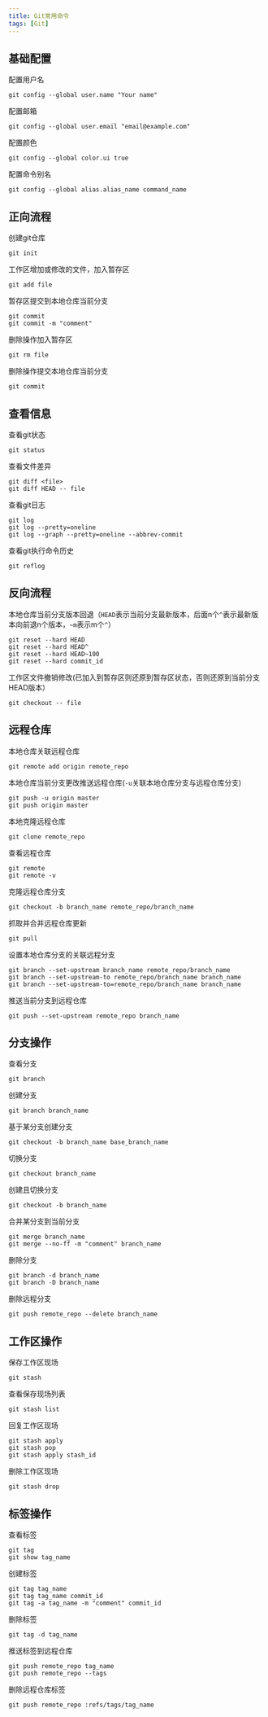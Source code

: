 ```yaml
---
title: Git常用命令
tags: [Git]
---
```


## 基础配置

配置用户名
```shell
git config --global user.name "Your name"
```

配置邮箱
```shell
git config --global user.email "email@example.com"
```

配置颜色
```shell
git config --global color.ui true
```

配置命令别名
```shell
git config --global alias.alias_name command_name
```

## 正向流程

 创建git仓库
```shell
git init
```

工作区增加或修改的文件，加入暂存区
```shell
git add file
```

 暂存区提交到本地仓库当前分支
 ```shell
git commit
git commit -m "comment"
 ```

删除操作加入暂存区
```shell
git rm file
```

删除操作提交本地仓库当前分支
```shell
git commit
```

## 查看信息

查看git状态
```shell
git status
```

查看文件差异
```shell
git diff <file>
git diff HEAD -- file
```

查看git日志
```shell
git log
git log --pretty=oneline
git log --graph --pretty=oneline --abbrev-commit
```

查看git执行命令历史
```shell
git reflog
```

## 反向流程

本地仓库当前分支版本回退（`HEAD`表示当前分支最新版本，后面n个`^`表示最新版本向前退n个版本，`~m`表示m个`^`）
```shell
git reset --hard HEAD
git reset --hard HEAD^
git reset --hard HEAD~100
git reset --hard commit_id
```

工作区文件撤销修改(已加入到暂存区则还原到暂存区状态，否则还原到当前分支HEAD版本）
```shell
git checkout -- file
```

## 远程仓库

本地仓库关联远程仓库
```shell
git remote add origin remote_repo
```

本地仓库当前分支更改推送远程仓库(`-u`关联本地仓库分支与远程仓库分支)
```shell
git push -u origin master
git push origin master
```

本地克隆远程仓库
```shell
git clone remote_repo
```

查看远程仓库
```shell
git remote
git remote -v
```

克隆远程仓库分支
```shell
git checkout -b branch_name remote_repo/branch_name
```

抓取并合并远程仓库更新
```shell
git pull
```

设置本地仓库分支的关联远程分支
```shell
git branch --set-upstream branch_name remote_repo/branch_name
git branch --set-upstream-to remote_repo/branch_name branch_name
git branch --set-upstream-to=remote_repo/branch_name branch_name
```

推送当前分支到远程仓库
```shell
git push --set-upstream remote_repo branch_name
```

## 分支操作

查看分支
```shell
git branch
```

创建分支
```shell
git branch branch_name
```

 基于某分支创建分支
 ```shell
git checkout -b branch_name base_branch_name
 ```

 切换分支
 ```shell
git checkout branch_name
 ```

创建且切换分支
```shell
git checkout -b branch_name
```

合并某分支到当前分支
```shell
git merge branch_name
git merge --no-ff -m "comment" branch_name
```

删除分支
 ```shell
git branch -d branch_name
git branch -D branch_name
 ```

删除远程分支
```shell
git push remote_repo --delete branch_name
```

## 工作区操作

保存工作区现场
```shell
git stash
```

查看保存现场列表
```shell
git stash list
```

回复工作区现场
```shell
git stash apply
git stash pop
git stash apply stash_id
```

删除工作区现场
```shell
git stash drop
```

## 标签操作

查看标签
```shell
git tag
git show tag_name
```

创建标签
```shell
git tag tag_name
git tag tag_name commit_id
git tag -a tag_name -m "comment" commit_id
```

删除标签
```shell
git tag -d tag_name
```

推送标签到远程仓库
```shell
git push remote_repo tag_name
git push remote_repo --tags
```

删除远程仓库标签
```shell
git push remote_repo :refs/tags/tag_name
```